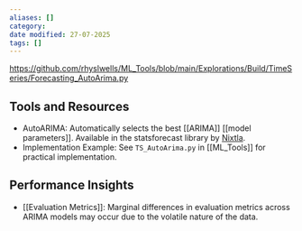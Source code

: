 ```yaml
---
aliases: []
category:
date modified: 27-07-2025
tags: []
---
```

https://github.com/rhyslwells/ML_Tools/blob/main/Explorations/Build/TimeSeries/Forecasting_AutoArima.py
## Tools and Resources

- AutoARIMA: Automatically selects the best [[ARIMA]] [[model parameters]]. Available in the statsforecast library by [Nixtla](https://www.linkedin.com/company/nixtlainc/).
- Implementation Example: See `TS_AutoArima.py` in [[ML_Tools]] for practical implementation.
## Performance Insights

- [[Evaluation Metrics]]: Marginal differences in evaluation metrics across ARIMA models may occur due to the volatile nature of the data.
